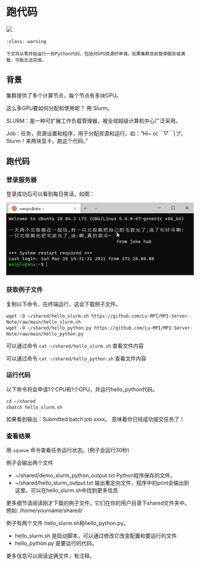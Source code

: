 # 跑代码

![](https://visitor-badge.glitch.me/badge?page_id=lu.readthedocs.io.ServerNote.跑代码)
    
```{admonition} 注意
:class: warning

下文将从零开始运行一份Python代码，包括对GPU资源的申请。如果集群目前暂停服务或满载，可能无法完成。
```

## 背景

集群提供了多个计算节点，每个节点有多块GPU。

这么多GPU要如何分配和使用呢？ 用 Slurm。

SLURM：是一种可扩展工作负载管理器，被全球超级计算机中心广泛采用。

Job：任务，资源设置和程序，用于分配资源和运行。如：“Hi~ o(*￣▽￣*)ブ，Slurm！来两块显卡，跑这个代码。”

## 跑代码

### 登录服务器

登录成功后可以看到每日笑话，如图：

![](pics/N4_1Login.png)

### 获取例子文件

复制以下命令，在终端运行，这会下载例子文件。

```shell
wget -O ~/shared/hello_slurm.sh https://github.com/Lu-MPI/MPI-Server-Note/raw/main/hello_slurm.sh
wget -O ~/shared/hello_python.py https://github.com/Lu-MPI/MPI-Server-Note/raw/main/hello_python.py
```

可以通过命令 `cat ~/shared/hello_slurm.sh` 查看文件内容

可以通过命令 `cat ~/shared/hello_python.sh` 查看文件内容

### 运行代码

以下命令将会申请1个CPU和1个GPU，并运行hello_python代码。

```shell
cd ~/shared
sbatch hello_slurm.sh
```

如果看到输出：Submitted batch job xxxx。 意味着你已经成功提交任务了！

### 查看结果

用 `squeue` 命令查看任务运行状态。(例子会运行30秒)

例子会输出两个文件

- ~/shared/demo_slurm_python_output.txt Python程序保存的文件。
- ~/shared/hello_slurm_output.txt 输出重定向文件，程序中的print会输出到这里。可以在hello_slurm.sh中找到更多信息

更多细节请阅读刚才下载的例子文件，它们在你的用户目录下shared文件夹中。例如: /home/yourname/shared/

例子有两个文件 hello_slurm.sh和hello_python.py。

- hello_slurm.sh 是启动脚本，可以通过修改它改变配置和要运行的文件
- hello_python.py 是要运行的代码。

更多信息可以阅读这俩文件，有注释。
